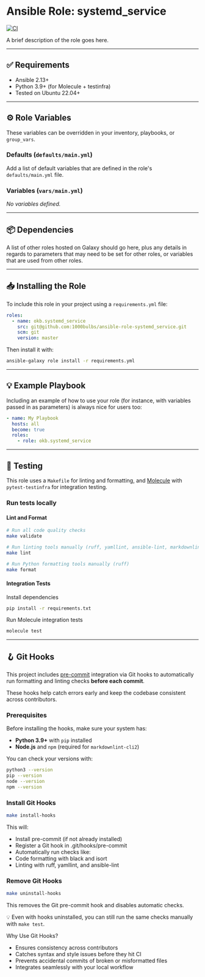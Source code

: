 # Ansible Role: systemd_service

[![CI](https://github.com/1000Bulbs/ansible-role-systemd_service/actions/workflows/ci.yml/badge.svg)](https://github.com/1000Bulbs/ansible-role-systemd_service/actions/workflows/ci.yml)

A brief description of the role goes here.

---

## ✅ Requirements

- Ansible 2.13+
- Python 3.9+ (for Molecule + testinfra)
- Tested on Ubuntu 22.04+

---

## ⚙️ Role Variables

These variables can be overridden in your inventory, playbooks, or `group_vars`.

### Defaults (`defaults/main.yml`)

Add a list of default variables that are defined in the role's `defaults/main.yml` file.

### Variables (`vars/main.yml`)

_No variables defined._

---

## 📦 Dependencies

A list of other roles hosted on Galaxy should go here, plus any details in regards to parameters that may need to be
set for other roles, or variables that are used from other roles.

---

## 📥 Installing the Role

To include this role in your project using a `requirements.yml` file:

```yaml
roles:
  - name: okb.systemd_service
    src: git@github.com:1000bulbs/ansible-role-systemd_service.git
    scm: git
    version: master
```

Then install it with:

```bash
ansible-galaxy role install -r requirements.yml
```

---

## 💡 Example Playbook

Including an example of how to use your role (for instance, with variables passed in as parameters) is always nice for
users too:

```yaml
- name: My Playbook
  hosts: all
  become: true
  roles:
    - role: okb.systemd_service
```

---

## 🧪 Testing

This role uses a `Makefile` for linting and formatting, and [Molecule](https://molecule.readthedocs.io/) with
`pytest-testinfra` for integration testing.

### Run tests locally

#### Lint and Format

```bash
# Run all code quality checks
make validate

# Run linting tools manually (ruff, yamllint, ansible-lint, markdownlint-cli2)
make lint

# Run Python formatting tools manually (ruff)
make format
```

#### Integration Tests

Install dependencies

```bash
pip install -r requirements.txt
```

Run Molecule integration tests

```bash
molecule test
```

---

## 🪝 Git Hooks

This project includes [pre-commit](https://pre-commit.com/) integration via Git hooks to automatically run formatting and linting checks **before each commit**.

These hooks help catch errors early and keep the codebase consistent across contributors.

### Prerequisites

Before installing the hooks, make sure your system has:

- **Python 3.9+** with `pip` installed
- **Node.js** and `npm` (required for `markdownlint-cli2`)

You can check your versions with:

```bash
python3 --version
pip --version
node --version
npm --version
```

### Install Git Hooks

```bash
make install-hooks
```

This will:

- Install pre-commit (if not already installed)
- Register a Git hook in .git/hooks/pre-commit
- Automatically run checks like:
- Code formatting with black and isort
- Linting with ruff, yamllint, and ansible-lint

### Remove Git Hooks

```bash
make uninstall-hooks
```

This removes the Git pre-commit hook and disables automatic checks.

💡 Even with hooks uninstalled, you can still run the same checks manually with `make test`.

Why Use Git Hooks?

- Ensures consistency across contributors
- Catches syntax and style issues before they hit CI
- Prevents accidental commits of broken or misformatted files
- Integrates seamlessly with your local workflow
